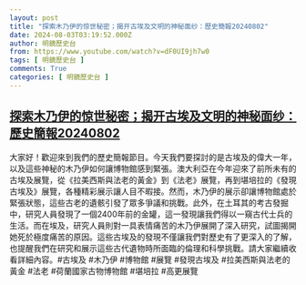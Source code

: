 ```yaml
---
layout: post
title: "探索木乃伊的惊世秘密；揭开古埃及文明的神秘面纱：歷史簡報20240802"
date: 2024-08-03T03:19:52.000Z
author: 明鏡歷史台
from: https://www.youtube.com/watch?v=dF0UI9jh7w0
tags: [ 明鏡歷史台 ]
comments: True
categories: [ 明鏡歷史台 ]
---
```

<!--1722655192000-->
[探索木乃伊的惊世秘密；揭开古埃及文明的神秘面纱：歷史簡報20240802](https://www.youtube.com/watch?v=dF0UI9jh7w0)
------

<div>
大家好！歡迎來到我們的歷史簡報節目。今天我們要探討的是古埃及的偉大一年，以及這些神秘的木乃伊如何讓博物館感到緊張。澳大利亞在今年迎來了前所未有的古埃及展覽，從《拉美西斯與法老的黃金》到《法老》展覽，再到堪培拉的《發現古埃及》展覽，各種精彩展示讓人目不暇接。然而，木乃伊的展示卻讓博物館處於緊張狀態，這些古老的遺骸引發了眾多爭議和挑戰。此外，在土耳其的考古發掘中，研究人員發現了一個2400年前的金罐，這一發現讓我們得以一窺古代士兵的生活。而在埃及，研究人員則對一具表情痛苦的木乃伊展開了深入研究，試圖揭開她死於極度痛苦的原因。這些古埃及的發現不僅讓我們對歷史有了更深入的了解，也提醒我們在研究和展示這些古代遺物時所面臨的倫理和科學挑戰。請大家繼續收看詳細內容。#古埃及 #木乃伊 #博物館 #展覽 #發現古埃及 #拉美西斯與法老的黃金 #法老 #荷蘭國家古物博物館 #堪培拉 #高更展覽
</div>
